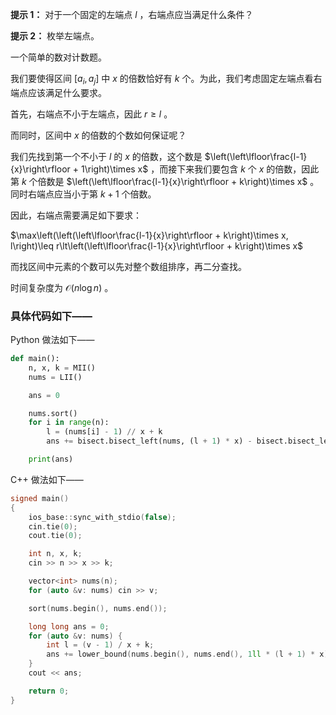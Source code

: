 **提示 1：** 对于一个固定的左端点 $l$ ，右端点应当满足什么条件？

**提示 2：** 枚举左端点。

一个简单的数对计数题。

我们要使得区间 $[a_i,a_j]$ 中 $x$ 的倍数恰好有 $k$ 个。为此，我们考虑固定左端点看右端点应该满足什么要求。

首先，右端点不小于左端点，因此 $r\geq l$ 。

而同时，区间中 $x$ 的倍数的个数如何保证呢？

我们先找到第一个不小于 $l$ 的 $x$ 的倍数，这个数是 $\left(\left\lfloor\frac{l-1}{x}\right\rfloor + 1\right)\times x$ ，而接下来我们要包含 $k$ 个 $x$ 的倍数，因此第 $k$ 个倍数是 $\left(\left\lfloor\frac{l-1}{x}\right\rfloor + k\right)\times x$ 。同时右端点应当小于第 $k+1$ 个倍数。

因此，右端点需要满足如下要求：

$\max\left(\left(\left\lfloor\frac{l-1}{x}\right\rfloor + k\right)\times x, l\right)\leq r\lt\left(\left\lfloor\frac{l-1}{x}\right\rfloor + k\right)\times x$

而找区间中元素的个数可以先对整个数组排序，再二分查找。

时间复杂度为 $\mathcal{O}(n\log n)$ 。

### 具体代码如下——

Python 做法如下——

```Python []
def main():
    n, x, k = MII()
    nums = LII()

    ans = 0

    nums.sort()
    for i in range(n):
        l = (nums[i] - 1) // x + k
        ans += bisect.bisect_left(nums, (l + 1) * x) - bisect.bisect_left(nums, max(nums[i], l * x))

    print(ans)
```

C++ 做法如下——

```cpp []
signed main()
{
    ios_base::sync_with_stdio(false);
    cin.tie(0);
    cout.tie(0);

    int n, x, k;
    cin >> n >> x >> k;

    vector<int> nums(n);
    for (auto &v: nums) cin >> v;

    sort(nums.begin(), nums.end());

    long long ans = 0;
    for (auto &v: nums) {
        int l = (v - 1) / x + k;
        ans += lower_bound(nums.begin(), nums.end(), 1ll * (l + 1) * x) - lower_bound(nums.begin(), nums.end(), max((long long)v, 1ll * l * x));
    }
    cout << ans;

    return 0;
}
```
